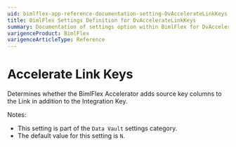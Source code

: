 ```yaml
---
uid: bimlflex-app-reference-documentation-setting-DvAccelerateLinkKeys
title: BimlFlex Settings Definition for DvAccelerateLinkKeys
summary: Documentation of settings option within BimlFlex for DvAccelerateLinkKeys
varigenceProduct: BimlFlex
varigenceArticleType: Reference
---
```


# Accelerate Link Keys

Determines whether the BimlFlex Accelerator adds source key columns to the Link in addition to the Integration Key.

Notes:

* This setting is part of the `Data Vault` settings category.
* The default value for this setting is `N`.